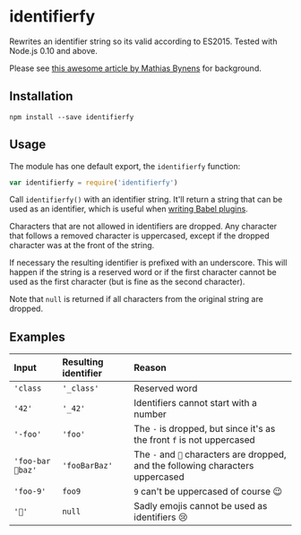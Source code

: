 # identifierfy

Rewrites an identifier string so its valid according to ES2015. Tested with
Node.js 0.10 and above.

Please see [this awesome article by Mathias
Bynens](https://mathiasbynens.be/notes/javascript-identifiers-es6) for
background.

## Installation

```
npm install --save identifierfy
```

## Usage

The module has one default export, the `identifierfy` function:

```js
var identifierfy = require('identifierfy')
```

Call `identifierfy()` with an identifier string. It'll return a string that can
be used as an identifier, which is useful when [writing Babel
plugins](https://github.com/thejameskyle/babel-plugin-handbook).

Characters that are not allowed in identifiers are dropped. Any character that
follows a removed character is uppercased, except if the dropped character was
at the front of the string.

If necessary the resulting identifier is prefixed with an underscore. This will
happen if the string is a reserved word or if the first character cannot be used
as the first character (but is fine as the second character).

Note that `null` is returned if all characters from the original string are
dropped.

## Examples

Input|Resulting identifier|Reason
:---|:---|:---
`'class`|`'_class'`|Reserved word
`'42'`|`'_42'`|Identifiers cannot start with a number
`'-foo'`|`'foo'`|The `-` is dropped, but since it's as the front `f` is not uppercased
`'foo-bar🙊baz'`|`'fooBarBaz'`|The `-` and `🙊` characters are dropped, and the following characters uppercased
`'foo-9'`|`foo9`|`9` can't be uppercased of course 😉
`'💩'`|`null`|Sadly emojis cannot be used as identifiers 😢
